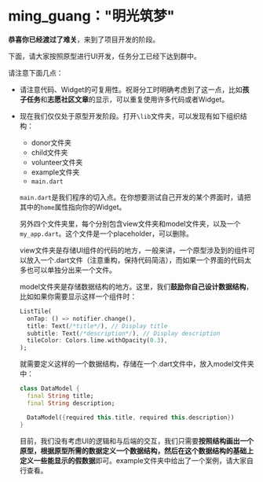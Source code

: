 # ming_guang："明光筑梦"

**恭喜你已经渡过了难关**，来到了项目开发的阶段。

下面，请大家按照原型进行UI开发，任务分工已经下达到群中。

请注意下面几点：

- 请注意代码、Widget的可复用性。祝哥分工时明确考虑到了这一点，比如**孩子任务**和**志愿社区文章**的显示，可以重复使用许多代码或者Widget。

- 现在我们仅仅处于原型开发阶段。打开`\lib`文件夹，可以发现有如下组织结构：

  - donor文件夹
  - child文件夹
  - volunteer文件夹
  - example文件夹
  - `main.dart`

  `main.dart`是我们程序的切入点。在你想要测试自己开发的某个界面时，请把其中的`home`属性指向你的Widget。

  另外四个文件夹里，每个分别包含view文件夹和model文件夹，以及一个`my_app.dart`。这个文件是一个placeholder，可以删除。

  view文件夹是存储UI组件的代码的地方，一般来讲，一个原型涉及到的组件可以放入一个.dart文件（注意重构，保持代码简洁），而如果一个界面的代码太多也可以单独分出来一个文件。

  model文件夹是存储数据结构的地方。这里，我们**鼓励你自己设计数据结构**，比如如果你需要显示这样一个组件时：

  ```dart
  ListTile(
    onTap: () => notifier.change(),
    title: Text(/*title*/), // Display title
    subtitle: Text(/*description*/), // Display description
    tileColor: Colors.lime.withOpacity(0.3),
  );
  ```

  就需要定义这样的一个数据结构，存储在一个.dart文件中，放入model文件夹中：

  ```dart
  class DataModel {
    final String title;
    final String description;
  
    DataModel({required this.title, required this.description})
  }
  ```

  目前，我们没有考虑UI的逻辑和与后端的交互，我们只需要**按照结构画出一个原型，根据原型所需的数据定义一个数据结构，然后在这个数据结构的基础上定义一些能显示的假数据**即可。example文件夹中给出了一个案例，请大家自行查看。

  
